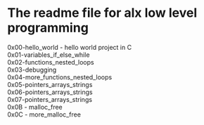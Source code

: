 # The readme file for alx low level programming  
0x00-hello_world - hello world project in C  
0x01-variables_if_else_while  
0x02-functions_nested_loops  
0x03-debugging  
0x04-more_functions_nested_loops  
0x05-pointers_arrays_strings  
0x06-pointers_arrays_strings  
0x07-pointers_arrays_strings  
0x0B - malloc_free  
0x0C - more_malloc_free
